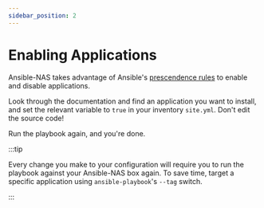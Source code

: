 ```yaml
---
sidebar_position: 2
---
```


# Enabling Applications

Ansible-NAS takes advantage of Ansible's [prescendence rules](https://docs.ansible.com/ansible/latest/reference_appendices/general_precedence.html) to enable and disable applications.

Look through the documentation and find an application you want to install, and set the relevant variable to `true` in your inventory `site.yml`. Don't edit the source code!

Run the playbook again, and you're done.

:::tip

Every change you make to your configuration will require you to run the playbook against your Ansible-NAS box again. To save time, target a specific application using `ansible-playbook`'s `--tag` switch.

:::
